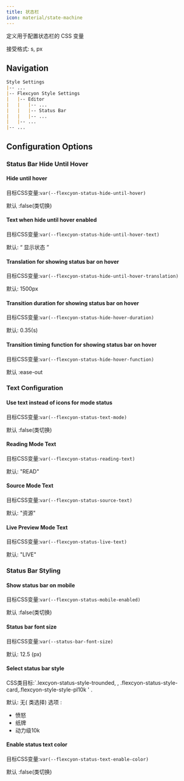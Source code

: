 ```yaml
---
title: 状态栏
icon: material/state-machine
---
```


定义用于配置状态栏的 CSS 变量

接受格式: s, px

## Navigation

```md
Style Settings
|-- ...
|-- Flexcyon Style Settings
|   |-- Editor
|   |   |-- ...
|   |   |-- Status Bar
|   |   |-- ...
|   |-- ...
|-- ...
```

## Configuration Options

### Status Bar Hide Until Hover

#### Hide until hover

目标CSS变量:`var(--flexcyon-status-hide-until-hover)`

默认 :false(类切换)

#### Text when hide until hover enabled

目标CSS变量:`var(--flexcyon-status-hide-until-hover-text)`

默认: “ 显示状态 ”

#### Translation for showing status bar on hover

目标CSS变量:`var(--flexcyon-status-hide-until-hover-translation)`

默认: 1500px

#### Transition duration for showing status bar on hover

目标CSS变量:`var(--flexcyon-status-hide-hover-duration)`

默认: 0.35(s)

#### Transition timing function for showing status bar on hover

目标CSS变量:`var(--flexcyon-status-hide-hover-function)`

默认 :ease-out

 
### Text Configuration

#### Use text instead of icons for mode status

目标CSS变量:`var(--flexcyon-status-text-mode)`

默认 :false(类切换)

#### Reading Mode Text

目标CSS变量:`var(--flexcyon-status-reading-text)`

默认: "READ"

#### Source Mode Text

目标CSS变量:`var(--flexcyon-status-source-text)`

默认: "资源"

#### Live Preview Mode Text

目标CSS变量:`var(--flexcyon-status-live-text)`

默认: "LIVE"

 

### Status Bar Styling

#### Show status bar on mobile

目标CSS变量:`var(--flexcyon-status-mobile-enabled)`

默认 :false(类切换)

#### Status bar font size

目标CSS变量:`var(--status-bar-font-size)`

默认: 12.5 (px)

#### Select status bar style

CSS类目标:`.lexcyon-status-style-trounded,
,
.flexcyon-status-style-card,.flexcyon-style-style-pl10k ' .

默认: 无( 类选择)
选项 :

- 愤怒
- 纸牌
- 动力级10k

#### Enable status text color

目标CSS变量:`var(--flexcyon-status-text-enable-color)`

默认 :false(类切换)

